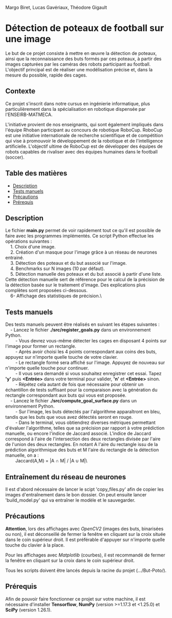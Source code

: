 Margo Biret, Lucas Gavériaux, Théodore Gigault

# Détection de poteaux de football sur une image

Le but de ce projet consiste à mettre en œuvre la détection de poteaux, ainsi que la reconnaissance des buts formés par ces poteaux, à partir des images capturées par les caméras des robots participant au football.
L'objectif principal est de réaliser une modélisation précise et, dans la mesure du possible, rapide des cages.

## Contexte

Ce projet s'inscrit dans notre cursus en ingénierie informatique, plus particulièrement dans la spécialisation en robotique dispensée par l'ENSEIRB-MATMECA.

L'initiative provient de nos enseignants, qui sont également impliqués dans l'équipe Rhoban participant au concours de robotique RoboCup.
RoboCup est une initiative internationale de recherche scientifique et de compétition qui vise à promouvoir le développement de la robotique et de l'intelligence artificielle. L'objectif ultime de RoboCup est de développer des équipes de robots capables de rivaliser avec des équipes humaines dans le football (soccer).

## Table des matières

- [Description](#contexte)
- [Tests manuels](#tests-manuels)
- [Précautions](#précautions)
- [Prérequis](#prérequis)

## Description

Le fichier **main.py** permet de voir rapidement tout ce qu'il est possible de faire avec les programmes implémentés.
Ce script Python effectue les opérations suivantes :\
&nbsp;&nbsp;&nbsp;&nbsp;1. Choix d'une image. \
&nbsp;&nbsp;&nbsp;&nbsp;2. Création d'un masque pour l'image grâce à un réseau de neurones entrainé.\
&nbsp;&nbsp;&nbsp;&nbsp;3. Détection des poteaux et du but associé sur l'image.\
&nbsp;&nbsp;&nbsp;&nbsp;4. Benchmarks sur N images (10 par défaut).\
&nbsp;&nbsp;&nbsp;&nbsp;5. Détection manuelle des poteaux et du but associé à partir d'une liste. Cette détection manuelle sert de référence pour le calcul de la précision de la détection basée sur le traitement d'image. Des explications plus complètes sont proposées ci-dessous.\
&nbsp;&nbsp;&nbsp;&nbsp;6- Affichage des statistiques de précision.\

## Tests manuels

Des tests manuels peuvent être réalisés en suivant les étapes suivantes :\
&nbsp;&nbsp;&nbsp;&nbsp;- Lancez le fichier **./src/register_goals.py** dans un environnement Python.\
&nbsp;&nbsp;&nbsp;&nbsp;&nbsp;&nbsp;&nbsp;&nbsp;- Vous devrez vous-même détecter les cages en disposant 4 points sur l'image pour former un rectangle.\
&nbsp;&nbsp;&nbsp;&nbsp;&nbsp;&nbsp;&nbsp;&nbsp;- Après avoir choisi les 4 points correspondant aux coins des buts, appuyez sur n'importe quelle touche de votre clavier.\
&nbsp;&nbsp;&nbsp;&nbsp;&nbsp;&nbsp;&nbsp;&nbsp;- Le rectangle formé sera affiché sur l'image. Appuyez de nouveau sur n'importe quelle touche pour continuer.\
&nbsp;&nbsp;&nbsp;&nbsp;&nbsp;&nbsp;&nbsp;&nbsp;- Il vous sera demandé si vous souhaitez enregistrer cet essai. Tapez **'y'** puis **<Entrée>** dans votre terminal pour valider, **'n'** et **<Entrée>** sinon.\
&nbsp;&nbsp;&nbsp;&nbsp;&nbsp;&nbsp;&nbsp;&nbsp;- Répétez cela autant de fois que nécessaire pour obtenir un échantillon de tests suffisant pour la comparaison avec la génération du rectangle correspondant aux buts qui vous est proposée.\
&nbsp;&nbsp;&nbsp;&nbsp;- Lancez le fichier **./src/compute_goal_surface.py** dans un environnement Python.\
&nbsp;&nbsp;&nbsp;&nbsp;&nbsp;&nbsp;&nbsp;&nbsp;- Sur l'image, les buts détectés par l'algorithme apparaîtront en bleu, tandis que les buts que vous avez détectés seront en rouge.\
&nbsp;&nbsp;&nbsp;&nbsp;&nbsp;&nbsp;&nbsp;&nbsp;- Dans le terminal, vous obtiendrez diverses métriques permettant d'évaluer l'algorithme, telles que sa précision par rapport à votre prédiction manuelle, ou encore l'indice de Jaccard associé. L'indice de Jaccard correspond à l'aire de l'intersection des deux rectangles divisée par l'aire de l'union des deux rectangles. En notant A l'aire du rectangle issu de la prédiction algorithmique des buts et M l'aire du rectangle de la détection manuelle, on a :\
&nbsp;&nbsp;&nbsp;&nbsp;&nbsp;&nbsp;&nbsp;&nbsp;Jaccard(A,M) = |A ∩ M| / |A ∪ M|\

## Entraînement du réseau de neurones

Il est d'abord nécessaire de lancer le scipt 'copy_files.py' afin de copier les images d'entraînement dans le bon dossier.
On peut ensuite lancer 'build_model.py' qui va entraîner le modèle et le sauvegarder.

## Précautions

**Attention**, lors des affichages avec _OpenCV2_ (images des buts, binarisées ou non), il est déconseillé de fermer la fenêtre en cliquant sur la croix située dans le coin supérieur droit. Il est préférable d'appuyer sur n'importe quelle touche du clavier à la place.

Pour les affichages avec _Matplotlib_ (courbes), il est recommandé de fermer la fenêtre en cliquant sur la croix dans le coin supérieur droit.

Tous les scripts doivent être lancés depuis la racine du projet (.../But-Poto/).

## Prérequis

Afin de pouvoir faire fonctionner ce projet sur votre machine, il est nécessaire d'installer **Tensorflow**, **NumPy** (version >=1.17.3 et <1.25.0) et **SciPy** (version 1.26.1).
